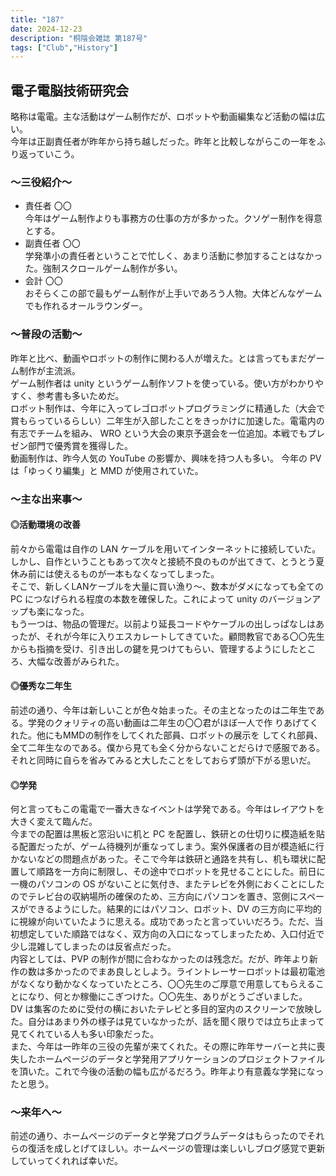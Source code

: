 ```yaml
---
title: "187"
date: 2024-12-23
description: "桐陰会雑誌 第187号"
tags: ["Club","History"]
---
```


## 電子電脳技術研究会
略称は電電。主な活動はゲーム制作だが、ロボットや動画編集など活動の幅は広い。<br>
今年は正副責任者が昨年から持ち越しだった。昨年と比較しながらこの一年をふり返っていこう。

### ～三役紹介～
- 責任者 〇〇<br>
今年はゲーム制作よりも事務方の仕事の方が多かった。クソゲー制作を得意とする。
- 副責任者 〇〇<br>
学発準小の責任者ということで忙しく、あまり活動に参加することはなかった。強制スクロールゲーム制作が多い。
- 会計 〇〇<br>
おそらくこの部で最もゲーム制作が上手いであろう人物。大体どんなゲームでも作れるオールラウンダー。

### ～普段の活動～
昨年と比べ、動画やロボットの制作に関わる人が増えた。とは言ってもまだゲーム制作が主流派。<br>
ゲーム制作者は unity というゲーム制作ソフトを使っている。使い方がわかりやすく、参考書も多いためだ。<br> 
ロボット制作は、今年に入ってレゴロボットプログラミングに精通した（大会で賞もらっているらしい）二年生が入部したことをきっかけに加速した。電電内の有志でチームを組み、 WRO という大会の東京予選会を一位追加。本戦でもプレゼン部門で優秀賞を獲得した。<br>
動画制作は、昨今人気の YouTube の影響か、興味を持つ人も多い。
今年の PV は「ゆっくり編集」と MMD が使用されていた。

### ～主な出来事～
#### ◎活動環境の改善
前々から電電は自作の LAN ケーブルを用いてインターネットに接続していた。しかし、自作ということもあって次々と接続不良のものが出てきて、とうとう夏休み前には使えるものが一本もなくなってしまった。<br>
そこで、新しくLANケーブルを大量に買い漁り～、数本がダメになっても全ての PC につなげられる程度の本数を確保した。これによって unity のバージョンアップも楽になった。<br>
もう一つは、物品の管理だ。以前より延長コードやケーブルの出しっぱなしはあったが、それが今年に入りエスカレートしてきていた。顧問教官である〇〇先生からも指摘を受け、引き出しの鍵を見つけてもらい、管理するようにしたところ、大幅な改善がみられた。

#### ◎優秀な二年生
前述の通り、今年は新しいことが色々始まった。その主となったのは二年生である。学発のクォリティの高い動画は二年生の〇〇君がほぼ一人で作 りあげてくれた。他にもMMDの制作をしてくれた部員、ロボットの展示を してくれ部員、全て二年生なのである。僕から見ても全く分からないことだらけで感服である。それと同時に自らを省みてみると大したことをしておらず頭が下がる思いだ。

#### ◎学発
何と言ってもこの電電で一番大きなイベントは学発である。今年はレイアウトを大きく変えて臨んだ。<br>
今までの配置は黒板と窓沿いに机と PC を配置し、鉄研との仕切りに模造紙を貼る配置だったが、ゲーム待機列が重なってしまう。案外保護者の目が模造紙に行かないなどの問題点があった。そこで今年は鉄研と通路を共有し、机も環状に配置して順路を一方向に制限し、その途中でロボットを見せることにした。前日に一機のパソコンの OS がないことに気付き、またテレビを外側におくことにしたのでテレビ台の収納場所の確保のため、三方向にパソコンを置き、窓側にスペースができるようにした。結果的にはパソコン、ロボット、DV の三方向に平均的に視線が向いていたように思える。成功であったと言っていいだろう。ただ、当初想定していた順路ではなく、双方向の入口になってしまったため、入口付近で少し混雑してしまったのは反省点だった。<br>
内容としては、PVP の制作が間に合わなかったのは残念だ。だが、昨年より新作の数は多かったのでまあ良しとしよう。ライントレーサーロボットは最初電池がなくなり動かなくなっていたところ、〇〇先生のご厚意で用意してもらえることになり、何とか稼働にこぎつけた。〇〇先生、ありがとうございました。<br>
DV は集客のために受付の横においたテレビと多目的室内のスクリーンで放映した。自分はあまり外の様子は見ていなかったが、話を聞く限りでは立ち止まって見てくれている人も多い印象だった。<br>
また、今年は一昨年の三役の先輩が来てくれた。その際に昨年サーバーと共に喪失したホームページのデータと学発用アプリケーションのプロジェクトファイルを頂いた。これで今後の活動の幅も広がるだろう。昨年より有意義な学発になったと思う。
### ～来年へ～
前述の通り、ホームページのデータと学発プログラムデータはもらったのでそれらの復活を成しとげてほしい。ホームページの管理は楽しいしブログ感覚で更新していってくれれば幸いだ。